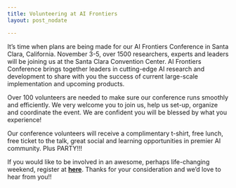 ```yaml
---
title: Volunteering at AI Frontiers
layout: post_nodate

---
```


It’s time when plans are being made for our AI Frontiers Conference in Santa Clara, California. November 3-5, over 1500 researchers, experts and leaders will be joining us at the Santa Clara Convention Center. AI Frontiers Conference brings together leaders in cutting-edge AI research and development to share with you the success of current large-scale implementation and upcoming products.

Over 100 volunteers are needed to make sure our conference runs smoothly and efficiently. We very welcome you to join us, help us set-up, organize and coordinate the event. 
We are confident you will be blessed by what you experience!
 
Our conference volunteers will receive a complimentary t-shirt, free lunch, free ticket to the talk, great social and learning opportunities in premier AI community. Plus PARTY!!!

If you would like to be involved in an awesome, perhaps life-changing weekend, register at **[here](http://bit.ly/2h2ERER)**. Thanks for your consideration and we’d love to hear from you!!